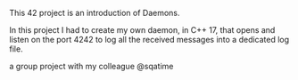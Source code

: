 This 42 project is an introduction of Daemons.

In this project I had to create my own daemon, in C++ 17, that opens and listen on the port 4242 to log all the received messages into a dedicated log file.

a group project with my colleague @sqatime
